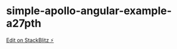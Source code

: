# simple-apollo-angular-example-a27pth

[Edit on StackBlitz ⚡️](https://stackblitz.com/edit/simple-apollo-angular-example-a27pth)
